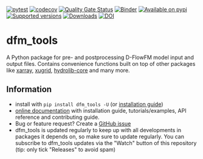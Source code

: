 [![pytest](https://github.com/Deltares/dfm_tools/actions/workflows/pytest.yml/badge.svg?branch=main)](https://github.com/Deltares/dfm_tools/actions/workflows/pytest.yml)
[![codecov](https://img.shields.io/codecov/c/github/deltares/dfm_tools.svg?style=flat-square)](https://app.codecov.io/gh/deltares/dfm_tools?displayType=list)
[![Quality Gate Status](https://sonarcloud.io/api/project_badges/measure?project=Deltares_dfm_tools&metric=alert_status)](https://sonarcloud.io/summary/overall?id=Deltares_dfm_tools)
[![Binder](https://mybinder.org/badge_logo.svg)](https://mybinder.org/v2/gh/Deltares/dfm_tools/HEAD?urlpath=/tree/docs/notebooks)
[![Available on pypi](https://img.shields.io/pypi/v/dfm_tools.svg)](https://pypi.python.org/pypi/dfm_tools)
[![Supported versions](https://img.shields.io/pypi/pyversions/dfm_tools.svg)](https://pypi.org/project/dfm_tools)
[![Downloads](https://img.shields.io/pypi/dm/dfm_tools.svg)](https://pypistats.org/packages/dfm_tools)
[![DOI](https://zenodo.org/badge/DOI/10.5281/zenodo.7857393.svg)](https://doi.org/10.5281/zenodo.7857393)

# dfm_tools

A Python package for pre- and postprocessing D-FlowFM model input and output files. Contains convenience functions built on top of other packages like [xarray](https://github.com/pydata/xarray), [xugrid](https://github.com/Deltares/xugrid), [hydrolib-core](https://github.com/Deltares/HYDROLIB-core) and many more.

## Information

- install with `pip install dfm_tools -U` (or [installation guide](https://deltares.github.io/dfm_tools/installation))
- [online documentation](https://deltares.github.io/dfm_tools) with installation guide, tutorials/examples, API reference and contributing guide.
- Bug or feature request? Create a [GitHub issue](https://github.com/Deltares/dfm_tools/issues)
- dfm_tools is updated regularly to keep up with all developments in packages it depends on, so make sure to update regularly. You can subscribe to dfm_tools updates via the "Watch" button of this repository (tip: only tick "Releases" to avoid spam)
